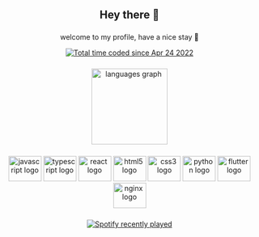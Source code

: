 <h2 align="middle">Hey there 👋

###

<p align="middle">welcome to my profile, have a nice stay 🦊</p>

<div align="middle">
  <a href="https://wakatime.com/@4a50d706-7ab0-4fb7-968f-ff8400944e59"><img src="https://wakatime.com/badge/user/4a50d706-7ab0-4fb7-968f-ff8400944e59.svg" alt="Total time coded since Apr 24 2022" /></a>
</div>

###

<div align="center">

  <img src="https://github-readme-stats.vercel.app/api/top-langs?locale=en&hide_title=true&layout=compact&card_width=320&langs_count=6&theme=aura&hide_border=true&username=KitsuneYokai" height="150" alt="languages graph"  />
</div>

###

<div align="center">
  <img src="https://cdn.jsdelivr.net/gh/devicons/devicon/icons/javascript/javascript-original.svg" height="50" width="65" alt="javascript logo"  />
  <img src="https://cdn.jsdelivr.net/gh/devicons/devicon/icons/typescript/typescript-plain.svg" height="50" width="65" alt="typescript logo"  />
  <img src="https://cdn.jsdelivr.net/gh/devicons/devicon/icons/react/react-original.svg" height="50" width="65" alt="react logo"  />
  <img src="https://cdn.jsdelivr.net/gh/devicons/devicon/icons/html5/html5-original.svg" height="50" width="65" alt="html5 logo"  />
  <img src="https://cdn.jsdelivr.net/gh/devicons/devicon/icons/css3/css3-original.svg" height="50" width="65" alt="css3 logo"  />
  <img src="https://cdn.jsdelivr.net/gh/devicons/devicon/icons/python/python-original.svg" height="50" width="65" alt="python logo"  />
  <img src="https://cdn.jsdelivr.net/gh/devicons/devicon/icons/flutter/flutter-original.svg" height="50" width="65" alt="flutter logo"  />
  <img src="https://cdn.jsdelivr.net/gh/devicons/devicon/icons/nginx/nginx-original.svg" height="50" width="65" alt="nginx logo"  />
</div>

###

<div align="middle">
  <a href="https://open.spotify.com/user/11136259176">
    <img src="https://spotify-recently-played-readme.vercel.app/api?user=11136259176&unique=true" alt="Spotify recently played"  />
  </a>
</div>

###

